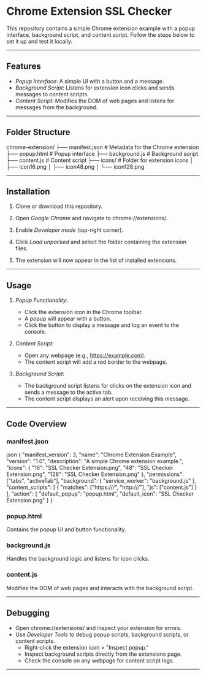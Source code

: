 # Chrome Extension SSL Checker

This repository contains a simple Chrome extension example with a popup interface, background script, and content script. Follow the steps below to set it up and test it locally.

---

## Features
- *Popup Interface*: A simple UI with a button and a message.
- *Background Script*: Listens for extension icon clicks and sends messages to content scripts.
- *Content Script*: Modifies the DOM of web pages and listens for messages from the background.

---

## Folder Structure

chrome-extension/
├── manifest.json          # Metadata for the Chrome extension
├── popup.html             # Popup interface
├── background.js          # Background script
├── content.js             # Content script
├── icons/                 # Folder for extension icons
│   ├── icon16.png
│   ├── icon48.png
│   └── icon128.png


---

## Installation

1. Clone or download this repository.

2. Open *Google Chrome* and navigate to chrome://extensions/.

3. Enable *Developer mode* (top-right corner).

4. Click *Load unpacked* and select the folder containing the extension files.

5. The extension will now appear in the list of installed extensions.

---
## Usage
1. *Popup Functionality*:
   - Click the extension icon in the Chrome toolbar.
   - A popup will appear with a button.
   - Click the button to display a message and log an event to the console.

2. *Content Script*:
   - Open any webpage (e.g., https://example.com).
   - The content script will add a red border to the webpage.

3. *Background Script*:
   - The background script listens for clicks on the extension icon and sends a message to the active tab.
   - The content script displays an alert upon receiving this message.

---
## Code Overview

### manifest.json
json
{
  "manifest_version": 3,
  "name": "Chrome Extension Example",
  "version": "1.0",
  "description": "A simple Chrome extension example.",
  "icons": {
    "16": "SSL Checker Extension.png",
    "48": "SSL Checker Extension.png",
    "128": "SSL Checker Extension.png"
  },
  "permissions": ["tabs", "activeTab"],
  "background": {
    "service_worker": "background.js"
  },
  "content_scripts": [
    {
      "matches": ["https://*/*", "http://*/*"],
      "js": ["content.js"]
    }
  ],
  "action": {
    "default_popup": "popup.html",
    "default_icon": "SSL Checker Extension.png"
  }
}


### popup.html
Contains the popup UI and button functionality.

### background.js
Handles the background logic and listens for icon clicks.

### content.js
Modifies the DOM of web pages and interacts with the background script.

---

## Debugging

- Open chrome://extensions/ and inspect your extension for errors.
- Use *Developer Tools* to debug popup scripts, background scripts, or content scripts.
  - Right-click the extension icon > "Inspect popup."
  - Inspect background scripts directly from the extensions page.
  - Check the console on any webpage for content script logs.

---



